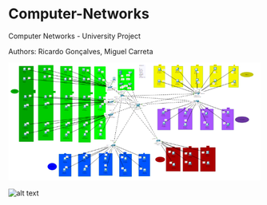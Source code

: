 # Computer-Networks
Computer Networks - University Project

Authors: Ricardo Gonçalves, Miguel Carreta

![alt text](https://github.com/DrAlexWild/Computer-Networks/blob/main/projeto_final_apresentacao/design.PNG)

![alt text](https://github.com/DrAlexWild/Computer-Networks/blob/main/projeto_final_apresentacao/trafico_centralizado_2.mp4G)

